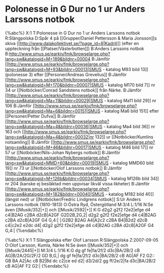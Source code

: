 # Polonesse in G Dur no 1 ur Anders Larssons notbok

{%abc%}
X:1
T:Polonesse in G Dur no 1 ur Anders Larssons notbok
R:Slängpolska
D:Spår 4 på [[Grupper/Daniel Pettersson & Maria Jonsson]]s skiva [[http://www.dalakollektivet.se/?page_id=8|Kadrilj]] (efter en uppteckning från [[Platser/Västerbotten]])
B:Anders Larssons notbok
B:http://www.smus.se/earkiv/fmk/browselarge.php?lang=sw&katalogid=M+189&bildnr=00004
B:Jämför [[http://www.smus.se/earkiv/fmk/browselarge.php?lang=sw&katalogid=M+93&bildnr=00013|SMUS - katalog M93 bild 13]] (polonesse 3) efter [[Personer/Andreas Grevelius]]
B:Jämför [[http://www.smus.se/earkiv/fmk/browselarge.php?lang=sw&katalogid=M+170&bildnr=00007|SMUS - katalog M170 bild 7]] nr 34 ur [[Notböcker/Conrad Sandstens notbok]] från Närke.
B:Jämför [[http://www.smus.se/earkiv/fmk/browselarge.php?lang=sw&katalogid=Ma+11&bildnr=00029|SMUS - katalog Ma11 bild 29]] nr 106
B:Jämför [[http://www.smus.se/earkiv/fmk/browselarge.php?lang=sw&katalogid=Ma+6&bildnr=00151|SMUS - katalog Ma6 bild 151]] efter [[Personer/Petter Dufva]]
B:Jämför [[http://www.smus.se/earkiv/fmk/browselarge.php?lang=sw&katalogid=Ma+4&bildnr=00036|SMUS - katalog Ma4 bild 36]] nr 163 och [[http://www.smus.se/earkiv/fmk/browselarge.php?lang=sw&katalogid=Ma+4&bildnr=00032|nr 132]] ur [[Notböcker/Kumlins notsamling]]
B:Jämför [[http://www.smus.se/earkiv/fmk/browselarge.php?lang=sw&katalogid=M+46&bildnr=00017|SMUS - katalog M46 bild 17]] nr 57 ur [[Notböcker/Nils-Johan Nybergs notbok]]
B:Jämför [[http://www.smus.se/earkiv/fmk/browselarge.php?lang=sw&katalogid=MMD+60&bildnr=00019|SMUS - katalog MMD60 bild 19]] nr 73 ur [[Notböcker/Olof Larssons notbok]]
B:Jämför [[http://www.smus.se/earkiv/fmk/browselarge.php?lang=sw&katalogid=M+126b&bildnr=00034|SMUS - katalog M126b bild 34]] nr 204 (kanske ej besläktad men uppvisar likväl vissa likheter)
B:Jämför [[http://www.smus.se/earkiv/fmk/browselarge.php?lang=sw&katalogid=M+182&bildnr=00040|SMUS - katalog M182 bild 40]] (längst ned) ur [[Notböcker/Fredric Lindgrens notbok]]
S:Ur Anders Larssons notbok (1810-1813)
O:Östra Ryd, Östergötland 
M:3/4
L:1/16
N:Se även [[Musik/352|+]] och [[Musik/2592|+]]
K:G
d2g2 g2f2 f2e2|efge d4 c4|B2AG c2BA d2cB|A2GF G2D2B,2G,2|
d2g2 g2f2 f2e2|efge d4 c4|B2AG c2BA d2cB|A2GF G4 G,4:|
|:G2B2 B2AG A4|A2c2 c2BA B4|B2d2 d2cB c4|c2e2 e2dc d4|
d2g2 g2f2 f2e2|efge d4 c4|B2AG c2BA d2cB|A2GF G4 G,4:|
{%endabc%}

{%abc%}
X:1
T:Slängpolska efter Olof Larsson
R:Slängpolska
Z:2007-09-05
O:Olof Larsson, Kumla, Närke
N:Se även [[Musik/352|+]] och [[Musik/2445|+]]
M:3/4
L:1/16
K:G
dg gf fe|fa/2f/2 d3c|BA/2B/2 cB AG|B/2A/2G/2F/2 GD B,G,|
dg gf fe|fa/2f/2 d3c|BA/2B/2 cB AG|AF F2 G2::
GB BA A2|Ac cB B2|Bd dc c2|ce ed d2|
d3/2d/2 gg ff/2e/2|fa d3c|BA/2B/2 cB AG|AF F2 G2:|
{%endabc%}
